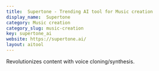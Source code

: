 ```yaml
---
title:  Supertone - Trending AI tool for Music creation
display_name:  Supertone
category: Music creation
category_slug: music-creation
key: supertone_ai
website: https://supertone.ai/
layout: aitool
---
```


Revolutionizes content with voice cloning/synthesis.

